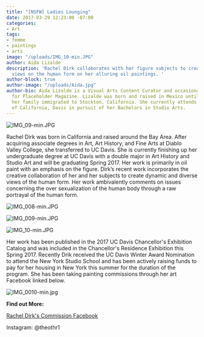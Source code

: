 ```yaml
---
title: "[NSFW] Ladies Lounging"
date: 2017-03-29 12:23:00 -07:00
categories:
- Art
tags:
- femme
- paintings
- arts
image: "/uploads/IMG_10-min.JPG"
author: Aida Lizalde
description: 'Rachel Dirk collaborates with her figure subjects to create dynamic
  views on the human form on her alluring oil paintings. '
author-block: true
author-image: "/uploads/Aida.jpg"
author-bio: Aida Lizalde is a Visual Arts Content Curator and occasional contributor
  for Placeholder Magazine. Lizalde was born and raised in Mexico until age 15, when
  her family immigrated to Stockton, California. She currently attends the University
  of California, Davis in pursuit of her Bachelors in Studio Arts.
---
```


![IMG_09-min.JPG](/uploads/IMG_09-min.JPG)

Rachel Dirk was born in California and raised around the Bay Area. After acquiring associate degrees in Art, Art History, and Fine Arts at Diablo Valley College, she transferred to UC Davis. She is currently finishing up her undergraduate degree at UC Davis with a double major in Art History and Studio Art and will be graduating Spring 2017. Her work is primarily in oil paint with an emphasis on the figure. Dirk’s recent work incorporates the creative collaboration of her and her subjects to create dynamic and diverse views of the human form. Her work ambivalently comments on issues concerning the over sexualization of the human body through a raw portrayal of the human form.

![IMG_008-min.JPG](/uploads/IMG_008-min.JPG)

![IMG_009-min.JPG](/uploads/IMG_009-min.JPG)

![IMG_10-min.JPG](/uploads/IMG_10-min.JPG)

Her work has been published in the 2017 UC Davis Chancellor's Exhibition Catalog and was included in the Chancellor's Residence Exhibition this Spring 2017. Recently Drik received the UC Davis Winter Award Nomination to attend the New York Studio School and has been actively raising funds to pay for her housing in New York this summer for the duration of the program. She has been taking painting commissions through her art Facebook linked below.

![IMG_0010-min.jpg](/uploads/IMG_0010-min.jpg)

**Find out More:**

[Rachel Dirk's Commission Facebook](https://www.facebook.com/RMDIRK/?pnref=story)

Instagram: @theothr1